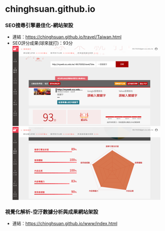 # chinghsuan.github.io

### SEO搜尋引擎最佳化-網站架設
* 連結：https://chinghsuan.github.io/travel/Taiwan.html
* SEO評分成果(球來就打)：93分
![SEO評分成果1](https://github.com/chinghsuan/chinghsuan.github.io/blob/master/img/SEO%E7%B6%B2%E7%AB%99%E8%A9%95%E5%88%86%E6%88%90%E6%9E%9C1.png "SEO評分成果1")
![SEO評分成果2](https://github.com/chinghsuan/chinghsuan.github.io/blob/master/img/SEO%E7%B6%B2%E7%AB%99%E8%A9%95%E5%88%86%E6%88%90%E6%9E%9C2.png "SEO評分成果2")

### 視覺化解析-空汙數據分析與成果網站架設
* 連結：https://chinghsuan.github.io/www/index.html
